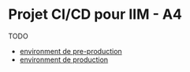 # Projet CI/CD pour IIM - A4

TODO

 * [environment de pre-production](test.juliesouchet.online)
 * [environment de production](cicd.juliesouchet.online)